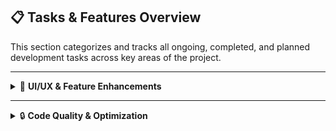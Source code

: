 ## 📋 Tasks & Features Overview

This section categorizes and tracks all ongoing, completed, and planned development tasks across key areas of the project.

---
<details>
  <summary>🎨 <strong>UI/UX & Feature Enhancements</strong></summary>

  **Description:**  
  Tasks related to the design, enhancement, or modification of features, functionality, and visual elements of the application, aimed at improving user experience, intuitive navigation, usability, and overall interaction flow.

  <br/>

  <details>
    <summary>✅ <strong>Completed</strong></summary>

93. Empty waste space in the dashboard — make the table wider.
94. Display all loans in the application status page, matching the style of recent applications on the applicant dashboard.  
95. Adjust dashboard header alignment to fit wide tabular content.  
96. Remove the "Personal details are complete" message.
97. Use skeleton loaders in application status pages (as in `ApplicantDashboard` from `SkeletonComponents.tsx`).

  </details>

  <br/>

  <details>
    <summary>⚡ <strong>Ongoing</strong></summary>

    1. **TASK 1**  
    2. **TASK 2**  
    3. **TASK N**

  </details>

</details>

---

<details>
  <summary>🔒 <strong>Code Quality & Optimization</strong></summary>

  **Description:**  
  Tasks focused on improving the underlying codebase, including structure, security, and optimization, to ensure maintainability, scalability, and adherence to best development practices.

  <details>
    <summary>✅ <strong>Completed</strong></summary>

    1. **TASK 1**  
    2. **TASK 2**  
    3. **TASK N**

  </details>

  <details>
    <summary>⚡ <strong>Ongoing</strong></summary>

    1. **TASK 1**  
    2. **TASK 2**  
    3. **TASK N**

  </details>

</details>